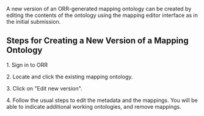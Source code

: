 A new version of an ORR-generated mapping ontology can be created by editing the contents of the 
ontology using the mapping editor interface as in the initial submission.

## Steps for Creating a New Version of a Mapping Ontology

1\. Sign in to ORR

2\. Locate and click the existing mapping ontology.

3\. Click on "Edit new version".

4\. Follow the usual steps to edit the metadata and the mappings. 
You will be able to indicate additional working ontologies, and remove mappings.
